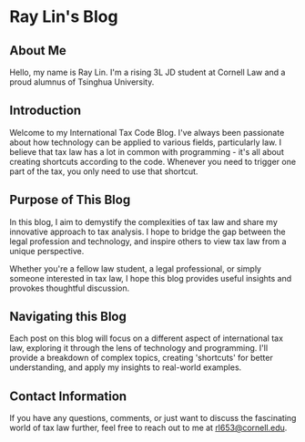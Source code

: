 # Ray Lin's Blog

## About Me

Hello, my name is Ray Lin. I'm a rising 3L JD student at Cornell Law and a proud alumnus of Tsinghua University.

## Introduction

Welcome to my International Tax Code Blog. I've always been passionate about how technology can be applied to various fields, particularly law. I believe that tax law has a lot in common with programming - it's all about creating shortcuts according to the code. Whenever you need to trigger one part of the tax, you only need to use that shortcut.

## Purpose of This Blog

In this blog, I aim to demystify the complexities of tax law and share my innovative approach to tax analysis. I hope to bridge the gap between the legal profession and technology, and inspire others to view tax law from a unique perspective.

Whether you're a fellow law student, a legal professional, or simply someone interested in tax law, I hope this blog provides useful insights and provokes thoughtful discussion.

## Navigating this Blog

Each post on this blog will focus on a different aspect of international tax law, exploring it through the lens of technology and programming. I'll provide a breakdown of complex topics, creating 'shortcuts' for better understanding, and apply my insights to real-world examples.

## Contact Information

If you have any questions, comments, or just want to discuss the fascinating world of tax law further, feel free to reach out to me at rl653@cornell.edu. 
